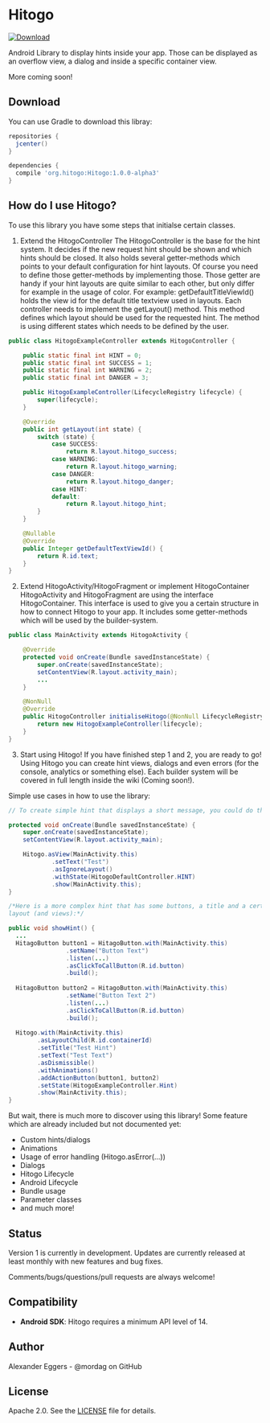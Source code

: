Hitogo
=====

[![Download](https://api.bintray.com/packages/mordag/android/Hitogo/images/download.svg) ](https://bintray.com/mordag/android/Hitogo/_latestVersion)

Android Library to display hints inside your app. Those can be displayed as an overflow view, a dialog and inside a specific container view.

More coming soon!

Download
--------
You can use Gradle to download this libray:

```gradle
repositories {
  jcenter()
}

dependencies {
  compile 'org.hitogo:Hitogo:1.0.0-alpha3'
}
```

How do I use Hitogo?
-------------------
To use this library you have some steps that initialse certain classes.

1. Extend the HitogoController
The HitogoController is the base for the hint system. It decides if the new request hint should be shown and which hints should be closed. It also holds several getter-methods which points to your default configuration for hint layouts. Of course you need to define those getter-methods by implementing those. Those getter are handy if your hint layouts are quite similar to each other, but only differ for example in the usage of color. For example: getDefaultTitleViewId() holds the view id for the default title textview used in layouts. Each controller needs to implement the getLayout() method. This method defines which layout should be used for the requested hint. The method is using different states which needs to be defined by the user.

```java
public class HitogoExampleController extends HitogoController {

    public static final int HINT = 0;
    public static final int SUCCESS = 1;
    public static final int WARNING = 2;
    public static final int DANGER = 3;

    public HitogoExampleController(LifecycleRegistry lifecycle) {
        super(lifecycle);
    }

    @Override
    public int getLayout(int state) {
        switch (state) {
            case SUCCESS:
                return R.layout.hitogo_success;
            case WARNING:
                return R.layout.hitogo_warning;
            case DANGER:
                return R.layout.hitogo_danger;
            case HINT:
            default:
                return R.layout.hitogo_hint;
        }
    }

    @Nullable
    @Override
    public Integer getDefaultTextViewId() {
        return R.id.text;
    }
}
```

2. Extend HitogoActivity/HitogoFragment or implement HitogoContainer
HitogoActivity and HitogoFragment are using the interface HitogoContainer. This interface is used to give you a certain structure in how to connect Hitogo to your app. It includes some getter-methods which will be used by the builder-system.

```java
public class MainActivity extends HitogoActivity {

    @Override
    protected void onCreate(Bundle savedInstanceState) {
        super.onCreate(savedInstanceState);
        setContentView(R.layout.activity_main);
        ...
    }

    @NonNull
    @Override
    public HitogoController initialiseHitogo(@NonNull LifecycleRegistry lifecycle) {
        return new HitogoExampleController(lifecycle);
    }
}
```

3. Start using Hitogo!
If you have finished step 1 and 2, you are ready to go! Using Hitogo you can create hint views, dialogs and even errors (for the console, analytics or something else). Each builder system will be covered in full length inside the wiki (Coming soon!).

Simple use cases in how to use the library:

```java
// To create simple hint that displays a short message, you could do this :

protected void onCreate(Bundle savedInstanceState) {
    super.onCreate(savedInstanceState);
    setContentView(R.layout.activity_main);

    Hitogo.asView(MainActivity.this)
            .setText("Test")
            .asIgnoreLayout()
            .withState(HitogoDefaultController.HINT)
            .show(MainActivity.this);
}

/*Here is a more complex hint that has some buttons, a title and a certain state for the 
layout (and views):*/

public void showHint() {
  ...
  HitagoButton button1 = HitagoButton.with(MainActivity.this)
                .setName("Button Text")
                .listen(...)
                .asClickToCallButton(R.id.button)
                .build();
                
  HitagoButton button2 = HitagoButton.with(MainActivity.this)
                .setName("Button Text 2")
                .listen(...)
                .asClickToCallButton(R.id.button)
                .build();
  
  Hitogo.with(MainActivity.this)
        .asLayoutChild(R.id.containerId)
        .setTitle("Test Hint")
        .setText("Test Text")
        .asDismissible()
        .withAnimations()
        .addActionButton(button1, button2)
        .setState(HitogoExampleController.Hint)
        .show(MainActivity.this);
}
```

But wait, there is much more to discover using this library! Some feature which are already included but not documented yet:
- Custom hints/dialogs
- Animations
- Usage of error handling (Hitogo.asError(...))
- Dialogs
- Hitogo Lifecycle
- Android Lifecycle
- Bundle usage
- Parameter classes
- and much more!

Status
------
Version 1 is currently in development. Updates are currently released at least monthly with new features and bug fixes.

Comments/bugs/questions/pull requests are always welcome!

Compatibility
-------------

 * **Android SDK**: Hitogo requires a minimum API level of 14.

Author
------
Alexander Eggers - @mordag on GitHub

License
-------
Apache 2.0. See the [LICENSE][1] file for details.


[1]: https://github.com/Mordag/hitogo/blob/master/LICENSE
